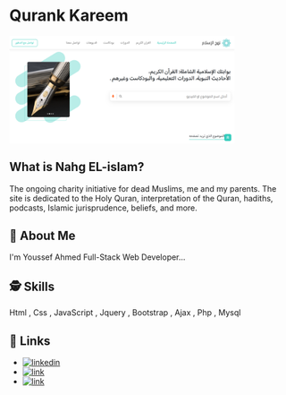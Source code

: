 # Qurank Kareem 

<img align="center" width="80%" src="https://github.com/youssefweb1/Nahg---Islamic/blob/main/nahg2.png">

## What is Nahg EL-islam?
The ongoing charity initiative for dead Muslims, me and my parents.
The site is dedicated to the Holy Quran, interpretation of the Quran, hadiths, podcasts, Islamic jurisprudence, beliefs, and more.

## 🚀 About Me
I'm Youssef Ahmed Full-Stack Web Developer...

  
## 🕵️‍ Skills
Html , Css , JavaScript , Jquery , Bootstrap , Ajax , Php , Mysql


## 🔗 Links

- [![linkedin](https://img.shields.io/badge/linkedin-0A66C2?style=for-the-badge&logo=linkedin&logoColor=white)](https://www.linkedin.com/in/youssef-elsabbahy-a3b2b3310?utm_source=share&utm_campaign=share_via&utm_content=profile&utm_medium=ios_app)
- [![link](https://img.shields.io/badge/link-green?style=for-the-badge&logo=linkdemo&logoColor=black)](https://qurank-kareem.netlify.app/)
- [![link](https://img.shields.io/badge/portfolio-yellow?style=for-the-badge&logo=Portfolio&logoColor=black)](https://yooooussef.netlify.app/)

